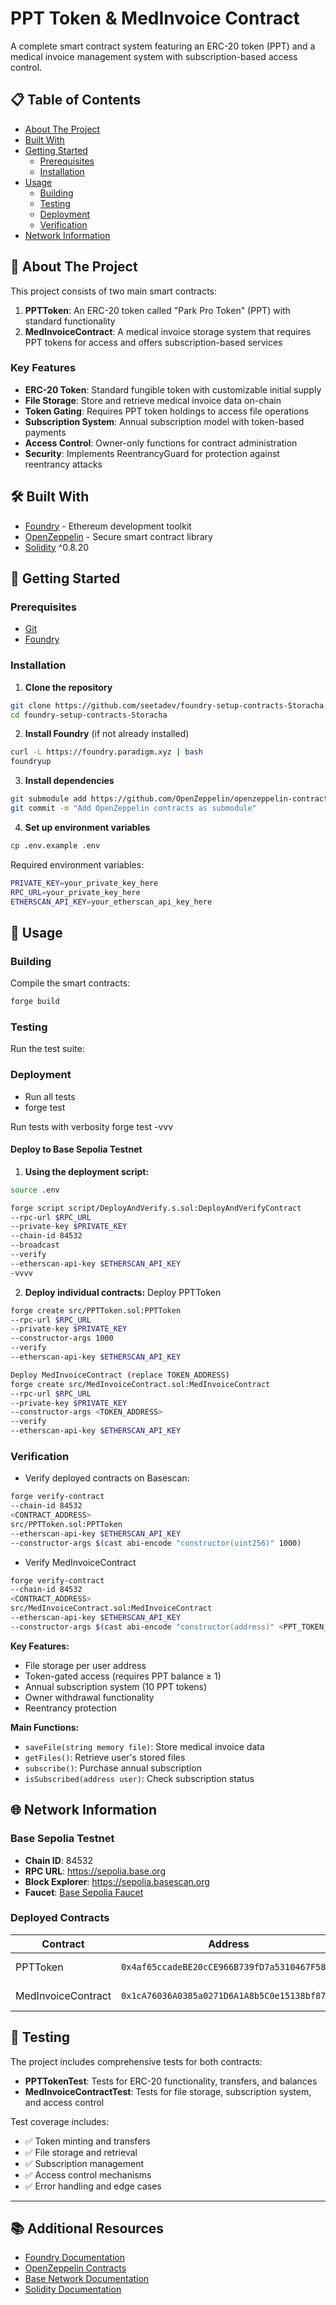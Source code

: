 # PPT Token & MedInvoice Contract

A complete smart contract system featuring an ERC-20 token (PPT) and a medical invoice management system with subscription-based access control.

## 📋 Table of Contents

- [About The Project](#about-the-project)
- [Built With](#built-with)
- [Getting Started](#getting-started)
  - [Prerequisites](#prerequisites)
  - [Installation](#installation)
- [Usage](#usage)
  - [Building](#building)
  - [Testing](#testing)
  - [Deployment](#deployment)
  - [Verification](#verification)
- [Network Information](#network-information)

## 🚀 About The Project

This project consists of two main smart contracts:

1. **PPTToken**: An ERC-20 token called "Park Pro Token" (PPT) with standard functionality
2. **MedInvoiceContract**: A medical invoice storage system that requires PPT tokens for access and offers subscription-based services

### Key Features

- **ERC-20 Token**: Standard fungible token with customizable initial supply
- **File Storage**: Store and retrieve medical invoice data on-chain
- **Token Gating**: Requires PPT token holdings to access file operations
- **Subscription System**: Annual subscription model with token-based payments
- **Access Control**: Owner-only functions for contract administration
- **Security**: Implements ReentrancyGuard for protection against reentrancy attacks

## 🛠 Built With

- [Foundry](https://getfoundry.sh/) - Ethereum development toolkit
- [OpenZeppelin](https://openzeppelin.com/contracts/) - Secure smart contract library
- [Solidity](https://soliditylang.org/) ^0.8.20

## 🎯 Getting Started

### Prerequisites

- [Git](https://git-scm.com/)
- [Foundry](https://getfoundry.sh/)

### Installation

1. **Clone the repository**
```bash
git clone https://github.com/seetadev/foundry-setup-contracts-Storacha.git
cd foundry-setup-contracts-Storacha
```

2. **Install Foundry** (if not already installed)
```bash
curl -L https://foundry.paradigm.xyz | bash
foundryup
```

3. **Install dependencies**
```bash
git submodule add https://github.com/OpenZeppelin/openzeppelin-contracts.git lib/openzeppelin-contracts
git commit -m "Add OpenZeppelin contracts as submodule"
```

4. **Set up environment variables**
```bash
cp .env.example .env
```
Required environment variables:
```bash
PRIVATE_KEY=your_private_key_here
RPC_URL=your_private_key_here
ETHERSCAN_API_KEY=your_etherscan_api_key_here
```

## 📖 Usage

### Building

Compile the smart contracts:
```bash
forge build
```

### Testing

Run the test suite:

### Deployment
- Run all tests
- forge test

Run tests with verbosity
forge test -vvv

#### Deploy to Base Sepolia Testnet

1. **Using the deployment script:**
```bash
source .env
```
```bash
forge script script/DeployAndVerify.s.sol:DeployAndVerifyContract
--rpc-url $RPC_URL
--private-key $PRIVATE_KEY
--chain-id 84532
--broadcast
--verify
--etherscan-api-key $ETHERSCAN_API_KEY
-vvvv
```

2. **Deploy individual contracts:**
Deploy PPTToken
```bash
forge create src/PPTToken.sol:PPTToken
--rpc-url $RPC_URL
--private-key $PRIVATE_KEY
--constructor-args 1000
--verify
--etherscan-api-key $ETHERSCAN_API_KEY
```
```bash
Deploy MedInvoiceContract (replace TOKEN_ADDRESS)
forge create src/MedInvoiceContract.sol:MedInvoiceContract
--rpc-url $RPC_URL
--private-key $PRIVATE_KEY
--constructor-args <TOKEN_ADDRESS>
--verify
--etherscan-api-key $ETHERSCAN_API_KEY
```

### Verification

- Verify deployed contracts on Basescan:
```bash
forge verify-contract
--chain-id 84532
<CONTRACT_ADDRESS>
src/PPTToken.sol:PPTToken
--etherscan-api-key $ETHERSCAN_API_KEY
--constructor-args $(cast abi-encode "constructor(uint256)" 1000)
```
- Verify MedInvoiceContract
```bash
forge verify-contract
--chain-id 84532
<CONTRACT_ADDRESS>
src/MedInvoiceContract.sol:MedInvoiceContract
--etherscan-api-key $ETHERSCAN_API_KEY
--constructor-args $(cast abi-encode "constructor(address)" <PPT_TOKEN_ADDRESS>)
```

**Key Features:**
- File storage per user address
- Token-gated access (requires PPT balance ≥ 1)
- Annual subscription system (10 PPT tokens)
- Owner withdrawal functionality
- Reentrancy protection

**Main Functions:**
- `saveFile(string memory file)`: Store medical invoice data
- `getFiles()`: Retrieve user's stored files
- `subscribe()`: Purchase annual subscription
- `isSubscribed(address user)`: Check subscription status

## 🌐 Network Information

### Base Sepolia Testnet
- **Chain ID**: 84532
- **RPC URL**: https://sepolia.base.org
- **Block Explorer**: https://sepolia.basescan.org
- **Faucet**: [Base Sepolia Faucet](https://faucets.chain.link/base-sepolia)

### Deployed Contracts

| Contract | Address | Network |
|----------|---------|---------|
| PPTToken | `0x4af65ccadeBE20cCE966B739fD7a5310467F5866` | Base Sepolia |
| MedInvoiceContract | `0x1cA76036A0385a0271D6A1A8b5C0e15138bf87BE` | Base Sepolia |

## 🧪 Testing

The project includes comprehensive tests for both contracts:

- **PPTTokenTest**: Tests for ERC-20 functionality, transfers, and balances
- **MedInvoiceContractTest**: Tests for file storage, subscription system, and access control

Test coverage includes:
- ✅ Token minting and transfers
- ✅ File storage and retrieval
- ✅ Subscription management
- ✅ Access control mechanisms
- ✅ Error handling and edge cases

---

## 📚 Additional Resources

- [Foundry Documentation](https://book.getfoundry.sh/)
- [OpenZeppelin Contracts](https://docs.openzeppelin.com/contracts/)
- [Base Network Documentation](https://docs.base.org/)
- [Solidity Documentation](https://docs.soliditylang.org/)

